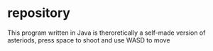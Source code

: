 # repository
This program written in Java is theroretically a self-made version of asteriods, press space to shoot and use WASD to move